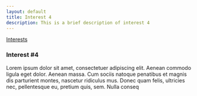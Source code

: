 ```yaml
---
layout: default
title: Interest 4
description: This is a brief description of interest 4
---
```


[Interests](/interests/)

### Interest #4

Lorem ipsum dolor sit amet, consectetuer adipiscing elit. Aenean commodo ligula eget dolor. Aenean massa. Cum sociis natoque penatibus et magnis dis parturient montes, nascetur ridiculus mus. Donec quam felis, ultricies nec, pellentesque eu, pretium quis, sem. Nulla conseq
